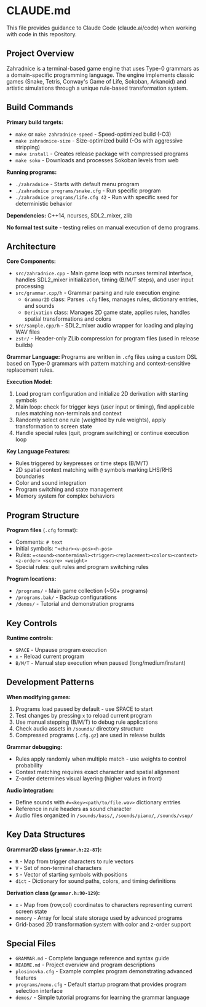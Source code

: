 # CLAUDE.md

This file provides guidance to Claude Code (claude.ai/code) when working with code in this repository.

## Project Overview

Zahradnice is a terminal-based game engine that uses Type-0 grammars as a domain-specific programming language. The engine implements classic games (Snake, Tetris, Conway's Game of Life, Sokoban, Arkanoid) and artistic simulations through a unique rule-based transformation system.

## Build Commands

**Primary build targets:**
- `make` or `make zahradnice-speed` - Speed-optimized build (-O3)
- `make zahradnice-size` - Size-optimized build (-Os with aggressive stripping)
- `make install` - Creates release package with compressed programs
- `make soko` - Downloads and processes Sokoban levels from web

**Running programs:**
- `./zahradnice` - Starts with default menu program
- `./zahradnice programs/snake.cfg` - Run specific program
- `./zahradnice programs/life.cfg 42` - Run with specific seed for deterministic behavior

**Dependencies:** C++14, ncurses, SDL2_mixer, zlib

**No formal test suite** - testing relies on manual execution of demo programs.

## Architecture

**Core Components:**
- `src/zahradnice.cpp` - Main game loop with ncurses terminal interface, handles SDL2_mixer initialization, timing (B/M/T steps), and user input processing
- `src/grammar.cpp/h` - Grammar parsing and rule execution engine:
  - `Grammar2D` class: Parses `.cfg` files, manages rules, dictionary entries, and sounds  
  - `Derivation` class: Manages 2D game state, applies rules, handles spatial transformations and colors
- `src/sample.cpp/h` - SDL2_mixer audio wrapper for loading and playing WAV files
- `zstr/` - Header-only ZLib compression for program files (used in release builds)

**Grammar Language:** Programs are written in `.cfg` files using a custom DSL based on Type-0 grammars with pattern matching and context-sensitive replacement rules.

**Execution Model:**
1. Load program configuration and initialize 2D derivation with starting symbols
2. Main loop: check for trigger keys (user input or timing), find applicable rules matching non-terminals and context
3. Randomly select one rule (weighted by rule weights), apply transformation to screen state
4. Handle special rules (quit, program switching) or continue execution loop

**Key Language Features:**
- Rules triggered by keypresses or time steps (B/M/T)
- 2D spatial context matching with `@` symbols marking LHS/RHS boundaries
- Color and sound integration
- Program switching and state management
- Memory system for complex behaviors

## Program Structure

**Program files** (`.cfg` format):
- Comments: `# text`
- Initial symbols: `^<char><v-pos><h-pos>`
- Rules: `=<sound><nonterminal><trigger><replacement><colors><context><z-order> <score> <weight>`
- Special rules: quit rules and program switching rules

**Program locations:**
- `/programs/` - Main game collection (~50+ programs)
- `/programs.bak/` - Backup configurations
- `/demos/` - Tutorial and demonstration programs

## Key Controls

**Runtime controls:**
- `SPACE` - Unpause program execution
- `x` - Reload current program
- `B/M/T` - Manual step execution when paused (long/medium/instant)

## Development Patterns

**When modifying games:**
1. Programs load paused by default - use SPACE to start
2. Test changes by pressing `x` to reload current program
3. Use manual stepping (B/M/T) to debug rule applications
4. Check audio assets in `/sounds/` directory structure
5. Compressed programs (`.cfg.gz`) are used in release builds

**Grammar debugging:**
- Rules apply randomly when multiple match - use weights to control probability
- Context matching requires exact character and spatial alignment
- Z-order determines visual layering (higher values in front)

**Audio integration:**
- Define sounds with `#=<key><path/to/file.wav>` dictionary entries
- Reference in rule headers as sound character
- Audio files organized in `/sounds/bass/`, `/sounds/piano/`, `/sounds/vsup/`

## Key Data Structures

**Grammar2D class (`grammar.h:22-87`):**
- `R` - Map from trigger characters to rule vectors
- `V` - Set of non-terminal characters  
- `S` - Vector of starting symbols with positions
- `dict` - Dictionary for sound paths, colors, and timing definitions

**Derivation class (`grammar.h:90-129`):**
- `x` - Map from (row,col) coordinates to characters representing current screen state
- `memory` - Array for local state storage used by advanced programs
- Grid-based 2D transformation system with color and z-order support

## Special Files

- `GRAMMAR.md` - Complete language reference and syntax guide
- `README.md` - Project overview and program descriptions  
- `plosinovka.cfg` - Example complex program demonstrating advanced features
- `programs/menu.cfg` - Default startup program that provides program selection interface
- `demos/` - Simple tutorial programs for learning the grammar language